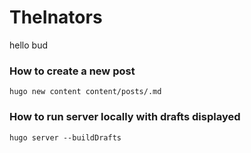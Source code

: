 # TheInators
hello bud

### How to create a new post
```
hugo new content content/posts/.md
```

### How to run server locally with drafts displayed
```
hugo server --buildDrafts
```
